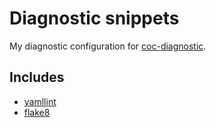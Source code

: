# Diagnostic snippets

My diagnostic configuration for [coc-diagnostic][].

[coc-diagnostic]: https://github.com/iamcco/coc-diagnostic


## Includes

- [yamllint][]
- [flake8][]

[yamllint]: https://yamllint.readthedocs.io/en/stable/
[flake8]: https://flake8.pycqa.org/en/latest/

